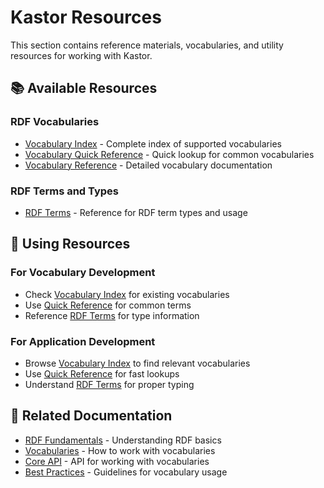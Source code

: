 # Kastor Resources

This section contains reference materials, vocabularies, and utility resources for working with Kastor.

## 📚 Available Resources

### **RDF Vocabularies**
- [Vocabulary Index](vocabularies-index.md) - Complete index of supported vocabularies
- [Vocabulary Quick Reference](vocabularies-quickref.md) - Quick lookup for common vocabularies
- [Vocabulary Reference](vocab.md) - Detailed vocabulary documentation

### **RDF Terms and Types**
- [RDF Terms](rdfterms.md) - Reference for RDF term types and usage

## 🎯 Using Resources

### **For Vocabulary Development**
- Check [Vocabulary Index](vocabularies-index.md) for existing vocabularies
- Use [Quick Reference](vocabularies-quickref.md) for common terms
- Reference [RDF Terms](rdfterms.md) for type information

### **For Application Development**
- Browse [Vocabulary Index](vocabularies-index.md) to find relevant vocabularies
- Use [Quick Reference](vocabularies-quickref.md) for fast lookups
- Understand [RDF Terms](rdfterms.md) for proper typing

## 🔗 Related Documentation

- [RDF Fundamentals](../concepts/rdf-fundamentals.md) - Understanding RDF basics
- [Vocabularies](../concepts/vocabularies.md) - How to work with vocabularies
- [Core API](../api/core-api.md) - API for working with vocabularies
- [Best Practices](../guides/best-practices.md) - Guidelines for vocabulary usage
